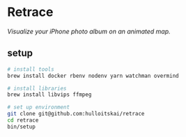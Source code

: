 # Retrace

_Visualize your iPhone photo album on an animated map._

## setup

```bash
# install tools
brew install docker rbenv nodenv yarn watchman overmind

# install libraries
brew install libvips ffmpeg

# set up environment
git clone git@github.com:hulloitskai/retrace
cd retrace
bin/setup
```
